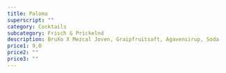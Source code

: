 ```yaml
---
title: Paloma
superscript: ""
category: Cocktails
subcategory: Frisch & Prickelnd
description: BruXo X Mezcal Joven, Graipfruitsaft, Agavensirup, Soda
price1: 9,0
price2: ""
price3: ""
---
```

